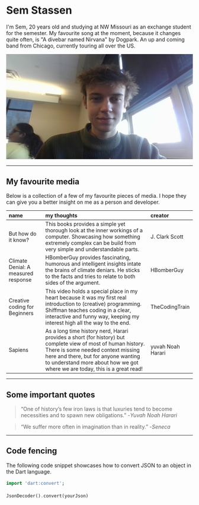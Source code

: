 # Sem Stassen
I'm Sem, 20 years old and studying at NW Missouri as an exchange student for the semester. 
My favourite song at the moment, because it changes quite often, is "A divebar named Nirvana" by Dogpark.
An up and coming band from Chicago, currently touring all over the US.

![A picture of me, Sem Stassen](Me.jpg)

---

## My favourite media
Below is a collection of a few of my favourite pieces of media.
I hope they can give you a better insight on me as a person and developer.

| name                | my thoughts              | creator |
| :------------------ | :----------------------- | :------ |
| But how do it know? | This books provides a simple yet thorough look at the inner workings of a computer. Showcasing how something extremely complex can be build from very simple and understandable parts. | J. Clark Scott |
| Climate Denial: A measured response | HBomberGuy provides fascinating, humorous and intelligent insights intate the brains of climate deniars. He sticks to the facts and tries to relate to both sides of the argument. | HBomberGuy |
| Creative coding for Beginners | This video holds a special place in my heart because it was my first real introduction to (creative) programming. Shiffman teaches coding in a clear, interactive and funny way, keeping my interest high all the way to the end. | TheCodingTrain |
| Sapiens | As a long time history nerd, Harari provides a short (for history) but complete view of most of human history. There is some needed context missing here and there, but for anyone wanting to understand more about how we got where we are today, this is a great read! | yuvah Noah Harari | 

---

## Some important quotes

> “One of history’s few iron laws is that luxuries tend to become necessities and to spawn new obligations.” 
-*Yuvah Noah Harari*

> “We suffer more often in imagination than in reality.” 
-*Seneca*

---

## Code fencing

The following code snippet showcases how to convert JSON to an object in the Dart language.

``` Dart
import 'dart:convert';

JsonDecoder().convert(yourJson)
```